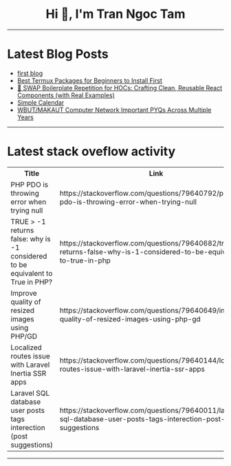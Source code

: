 <h1 align="center">Hi 👋, I'm Tran Ngoc Tam</h1>

---

# Latest Blog Posts 
<!-- BLOG-POST-LIST:START -->
- [first blog](https://dev.to/kote_bibilauri_4c864278dd/first-blog-1m6m)
- [Best Termux Packages for Beginners to Install First](https://dev.to/terminaltools/best-termux-packages-for-beginners-to-install-first-46e6)
- [🚀 SWAP Boilerplate Repetition for HOCs: Crafting Clean, Reusable React Components &lpar;with Real Examples&rpar;](https://dev.to/werliton/swap-boilerplate-repetition-for-hocs-crafting-clean-reusable-react-components-with-real-4l28)
- [Simple Calendar](https://dev.to/diptobd71/simple-calendar-fok)
- [WBUT/MAKAUT Computer Network Important PYQs Across Multiple Years](https://dev.to/aniruddhaadak_/wbutmakaut-computer-network-important-pyqs-across-multiple-years-3i6)
<!-- BLOG-POST-LIST:END -->

---

# Latest stack oveflow activity
<table>
  <tr><th>Title</th><th>Link</th></tr>
  <!-- STACKOVERFLOW:START --><tr><td>PHP PDO is throwing error when trying null</td><td>https://stackoverflow.com/questions/79640792/php-pdo-is-throwing-error-when-trying-null</td></tr><tr><td>TRUE &gt; -1 returns false: why is -1 considered to be equivalent to True in PHP?</td><td>https://stackoverflow.com/questions/79640682/true-1-returns-false-why-is-1-considered-to-be-equivalent-to-true-in-php</td></tr><tr><td>Improve quality of resized images using PHP/GD</td><td>https://stackoverflow.com/questions/79640649/improve-quality-of-resized-images-using-php-gd</td></tr><tr><td>Localized routes issue with Laravel Inertia SSR apps</td><td>https://stackoverflow.com/questions/79640144/localized-routes-issue-with-laravel-inertia-ssr-apps</td></tr><tr><td>Laravel SQL database user posts tags interection &lpar;post suggestions&rpar;</td><td>https://stackoverflow.com/questions/79640011/laravel-sql-database-user-posts-tags-interection-post-suggestions</td></tr><!-- STACKOVERFLOW:END -->
</table>

---


